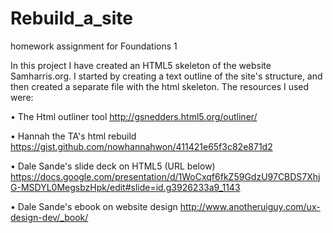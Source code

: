 Rebuild_a_site
==============

homework assignment for Foundations 1

In this project I have created an HTML5 skeleton of the website Samharris.org.  I started by
creating a text outline of the site's structure, and then created a separate file with the html skeleton.
The resources I used were: 
  
  • The Html outliner tool http://gsnedders.html5.org/outliner/
  
  • Hannah the TA's html rebuild https://gist.github.com/nowhannahwon/411421e65f3c82e871d2
  
  • Dale Sande's slide deck on HTML5 (URL below) 
  https://docs.google.com/presentation/d/1WoCxqf6fkZ59GdzU97CBDS7XhjG-MSDYL0MegsbzHpk/edit#slide=id.g3926233a9_1143
  
  • Dale Sande's ebook on website design http://www.anotheruiguy.com/ux-design-dev/_book/

